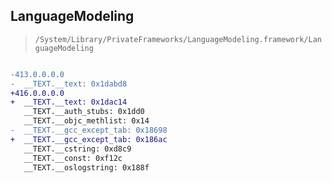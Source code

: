 ## LanguageModeling

> `/System/Library/PrivateFrameworks/LanguageModeling.framework/LanguageModeling`

```diff

-413.0.0.0.0
-  __TEXT.__text: 0x1dabd8
+416.0.0.0.0
+  __TEXT.__text: 0x1dac14
   __TEXT.__auth_stubs: 0x1dd0
   __TEXT.__objc_methlist: 0x14
-  __TEXT.__gcc_except_tab: 0x18698
+  __TEXT.__gcc_except_tab: 0x186ac
   __TEXT.__cstring: 0xd8c9
   __TEXT.__const: 0xf12c
   __TEXT.__oslogstring: 0x188f

```
